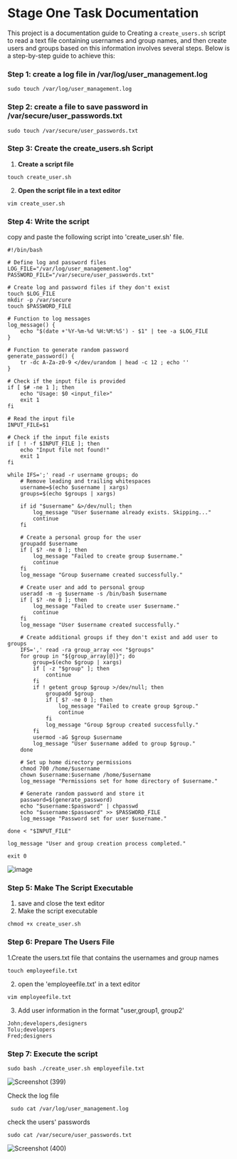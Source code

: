 # Stage One Task Documentation

This project is a documentation guide to Creating a `create_users.sh` script to read a text file containing usernames and group names, and then create users and groups based on this information involves several steps. Below is a step-by-step guide to achieve this:


### Step 1: create a log file in /var/log/user_management.log
```
sudo touch /var/log/user_management.log
```

### Step 2: create a file to save password in /var/secure/user_passwords.txt
```
sudo touch /var/secure/user_passwords.txt
```

### Step 3: Create the create_users.sh Script
1. **Create a script file**
```
touch create_user.sh
```
2. **Open the script file in a text editor**
```
vim create_user.sh
```
### Step 4: Write the script
copy and paste the following script into 'create_user.sh' file.
```
#!/bin/bash

# Define log and password files
LOG_FILE="/var/log/user_management.log"
PASSWORD_FILE="/var/secure/user_passwords.txt"

# Create log and password files if they don't exist
touch $LOG_FILE
mkdir -p /var/secure
touch $PASSWORD_FILE

# Function to log messages
log_message() {
    echo "$(date +'%Y-%m-%d %H:%M:%S') - $1" | tee -a $LOG_FILE
}

# Function to generate random password
generate_password() {
    tr -dc A-Za-z0-9 </dev/urandom | head -c 12 ; echo ''
}

# Check if the input file is provided
if [ $# -ne 1 ]; then
    echo "Usage: $0 <input_file>"
    exit 1
fi

# Read the input file
INPUT_FILE=$1

# Check if the input file exists
if [ ! -f $INPUT_FILE ]; then
    echo "Input file not found!"
    exit 1
fi

while IFS=';' read -r username groups; do
    # Remove leading and trailing whitespaces
    username=$(echo $username | xargs)
    groups=$(echo $groups | xargs)

    if id "$username" &>/dev/null; then
        log_message "User $username already exists. Skipping..."
        continue
    fi

    # Create a personal group for the user
    groupadd $username
    if [ $? -ne 0 ]; then
        log_message "Failed to create group $username."
        continue
    fi
    log_message "Group $username created successfully."

    # Create user and add to personal group
    useradd -m -g $username -s /bin/bash $username
    if [ $? -ne 0 ]; then
        log_message "Failed to create user $username."
        continue
    fi
    log_message "User $username created successfully."

    # Create additional groups if they don't exist and add user to groups
    IFS=',' read -ra group_array <<< "$groups"
    for group in "${group_array[@]}"; do
        group=$(echo $group | xargs)
        if [ -z "$group" ]; then
            continue
        fi
        if ! getent group $group >/dev/null; then
            groupadd $group
            if [ $? -ne 0 ]; then
                log_message "Failed to create group $group."
                continue
            fi
            log_message "Group $group created successfully."
        fi
        usermod -aG $group $username
        log_message "User $username added to group $group."
    done

    # Set up home directory permissions
    chmod 700 /home/$username
    chown $username:$username /home/$username
    log_message "Permissions set for home directory of $username."

    # Generate random password and store it
    password=$(generate_password)
    echo "$username:$password" | chpasswd
    echo "$username:$password" >> $PASSWORD_FILE
    log_message "Password set for user $username."

done < "$INPUT_FILE"

log_message "User and group creation process completed."

exit 0
```

![image](https://github.com/Dreyshantel/Devops-Projects/assets/109143806/abadd28d-0b25-4aeb-bf8d-2fe66b78511d)


### Step 5: Make The Script Executable
1. save and close the text editor
2. Make the script executable
```
chmod +x create_user.sh
```

### Step 6: Prepare The Users File
1.Create the users.txt file that contains the usernames and group names
```
touch employeefile.txt
```
2. open the 'employeefile.txt' in a text editor
```
vim employeefile.txt
```
3. Add user information in the format "user,group1, group2'
```
John;developers,designers
Tolu;developers
Fred;designers
```
### Step 7: Execute the script
```
sudo bash ./create_user.sh employeefile.txt
```
![Screenshot (399)](https://github.com/Dreyshantel/Devops-Projects/assets/109143806/28cfaa56-25b3-49da-8b2f-4e884643cd59)

Check the log file
```
 sudo cat /var/log/user_management.log
```
check the users' passwords
```
sudo cat /var/secure/user_passwords.txt
```

![Screenshot (400)](https://github.com/Dreyshantel/Devops-Projects/assets/109143806/51c53e5a-e6a1-4a8b-a20c-d42be416eabb)
